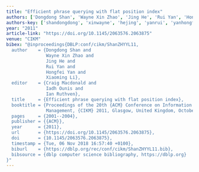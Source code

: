 ```yaml
---
title: "Efficient phrase querying with flat position index"
authors: ['Dongdong Shan', 'Wayne Xin Zhao', 'Jing He', 'Rui Yan', 'Hongfei Yan', 'Xiaoming Li']
authors-key: ['shandongdong', 'xinwayne', 'hejing', 'yanrui', 'yanhongfei', 'lixiaoming']
year: "2011"
article-link: "https://doi.org/10.1145/2063576.2063875"
venue: "CIKM"
bibex: "@inproceedings{DBLP:conf/cikm/ShanZHYYL11,
  author    = {Dongdong Shan and
               Wayne Xin Zhao and
               Jing He and
               Rui Yan and
               Hongfei Yan and
               Xiaoming Li},
  editor    = {Craig Macdonald and
               Iadh Ounis and
               Ian Ruthven},
  title     = {Efficient phrase querying with flat position index},
  booktitle = {Proceedings of the 20th {ACM} Conference on Information and Knowledge
               Management, {CIKM} 2011, Glasgow, United Kingdom, October 24-28, 2011},
  pages     = {2001--2004},
  publisher = {{ACM}},
  year      = {2011},
  url       = {https://doi.org/10.1145/2063576.2063875},
  doi       = {10.1145/2063576.2063875},
  timestamp = {Tue, 06 Nov 2018 16:57:40 +0100},
  biburl    = {https://dblp.org/rec/conf/cikm/ShanZHYYL11.bib},
  bibsource = {dblp computer science bibliography, https://dblp.org}
}"
---
```

